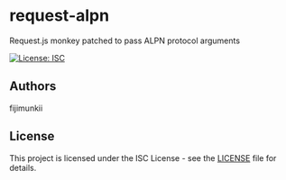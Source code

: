 # request-alpn
Request.js monkey patched to pass ALPN protocol arguments

[![License: ISC](https://img.shields.io/npm/l/request-alpn.svg)](https://opensource.org/licenses/ISC)

## Authors

fijimunkii

## License

This project is licensed under the ISC License - see the [LICENSE](LICENSE.txt) file for details.
